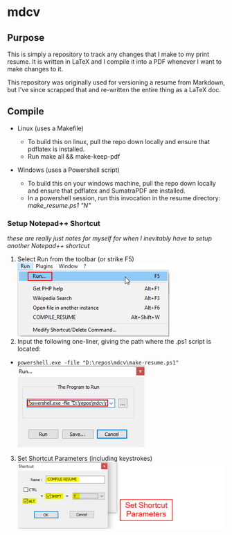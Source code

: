 # mdcv

## Purpose

This is simply a repository to track any changes that I make to my print resume. It is written in LaTeX and I compile it into a PDF whenever I want to make changes to it.

This repository was originally used for versioning a resume from Markdown, but I've since scrapped that and re-written the entire thing as a LaTeX doc. 

## Compile

 * Linux (uses a Makefile)
	- To build this on linux, pull the repo down locally and ensure that pdflatex is installed.
	- Run make all && make-keep-pdf

 * Windows (uses a Powershell script)
	- To build this on your windows machine, pull the repo down locally and ensure that pdflatex and SumatraPDF are installed.
	- In a powershell session, run this invocation in the resume directory: _make_resume.ps1 "N"_

### Setup Notepad++ Shortcut
 _these are really just notes for myself for when I inevitably have to setup another Notepad++ shortcut_
 
1. Select Run from the toolbar (or strike F5) 
![Select Run](/screenshot/create_npp_shortcut_1.png)
2. Input the following one-liner, giving the path where the .ps1 script is located:
* ```powershell.exe -file "D:\repos\mdcv\make-resume.ps1"```
![Input script one-liner](/screenshot/create_npp_shortcut_2.png)
3. Set Shortcut Parameters (including keystrokes)
![Shortcut Parameters](/screenshot/create_npp_shortcut_3.png)

